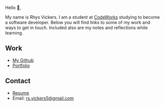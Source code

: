 Hello 👋, 

My name is Rhys Vickers. I am a student at [CodeWorks](https://boisecodeworks.com) studying to become a software developer. Below you will find links to some of my work and ways to get in touch. Included also are my notes and reflections while learning. 

## Work

* [My Github](https://github.com/rsvickers)
* [Portfolio](https://rsvickers.github.io/)

## Contact

* [Resume](https://rsvickers.github.io/resume)
* Email: rs.vickers5@gmail.com
